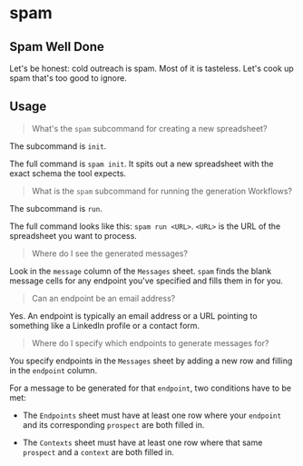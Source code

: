 # spam

## Spam Well Done

Let's be honest: cold outreach is spam. Most of it is tasteless. Let's cook up spam that's too good to ignore.

## Usage

> What's the `spam` subcommand for creating a new spreadsheet?

The subcommand is `init`.

The full command is `spam init`. It spits out a new spreadsheet with the exact schema the tool expects.

> What is the `spam` subcommand for running the generation Workflows?

The subcommand is `run`.

The full command looks like this: `spam run <URL>`. `<URL>` is the URL of the spreadsheet you want to process.

> Where do I see the generated messages?

Look in the `message` column of the `Messages` sheet. `spam` finds the blank message cells for any endpoint you've specified and fills them in for you.

> Can an endpoint be an email address?

Yes. An endpoint is typically an email address or a URL pointing to something like a LinkedIn profile or a contact form.

> Where do I specify which endpoints to generate messages for?

You specify endpoints in the `Messages` sheet by adding a new row and filling in the `endpoint` column.

For a message to be generated for that `endpoint`, two conditions have to be met:

- The `Endpoints` sheet must have at least one row where your `endpoint` and its corresponding `prospect` are both filled in.

- The `Contexts` sheet must have at least one row where that same `prospect` and a `context` are both filled in.
